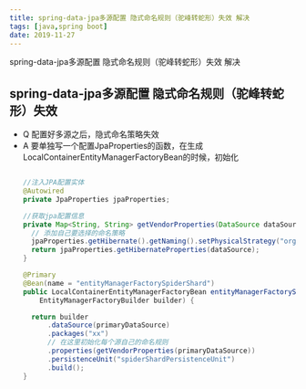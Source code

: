 ```yaml
---
title: spring-data-jpa多源配置 隐式命名规则（驼峰转蛇形）失效 解决
tags: [java,spring boot]
date: 2019-11-27
---
```


spring-data-jpa多源配置 隐式命名规则（驼峰转蛇形）失效 解决
<!-- more -->


spring-data-jpa多源配置 隐式命名规则（驼峰转蛇形）失效 
----
- Q 配置好多源之后，隐式命名策略失效
- A 要单独写一个配置JpaProperties的函数，在生成LocalContainerEntityManagerFactoryBean的时候，初始化
  ```java

  //注入JPA配置实体
  @Autowired
  private JpaProperties jpaProperties;

  //获取jpa配置信息
  private Map<String, String> getVendorProperties(DataSource dataSource) {
    // 添加自己要选择的命名策略
    jpaProperties.getHibernate().getNaming().setPhysicalStrategy("org.springframework.boot.orm.jpa.hibernate.SpringPhysicalNamingStrategy");
    return jpaProperties.getHibernateProperties(dataSource);
  }

  @Primary
  @Bean(name = "entityManagerFactorySpiderShard")
  public LocalContainerEntityManagerFactoryBean entityManagerFactorySpiderSharding(
      EntityManagerFactoryBuilder builder) {

    return builder
        .dataSource(primaryDataSource)
        .packages("xx")
        // 在这里初始化每个源自己的命名规则
        .properties(getVendorProperties(primaryDataSource))
        .persistenceUnit("spiderShardPersistenceUnit")
        .build();
  }

  ```